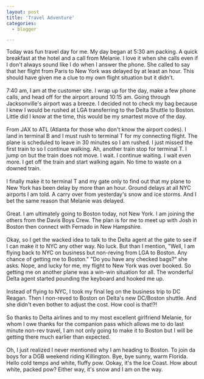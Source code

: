 ```yaml
---
layout: post
title: 'Travel Adventure'
categories:
  - blogger

---
```


Today was fun travel day for me.  My day began at 5:30 am packing.  A quick breakfast at the hotel and a call from Melanie.  I love it when she calls even if I don't always sound like I do when I answer the phone.  She called to say that her flight from Paris to New York was delayed by at least an hour.  This should have given me a clue to my own flight situation but it didn't.
<br />
<br />7:40 am, I am at the customer site.  I wrap up for the day, make a few phone calls, and head off for the airport around 10:15 am.  Going through Jacksonville's airport was a breeze.  I decided not to check my bag because I knew I would be rushed at LGA transferring to the Delta Shuttle to Boston.  Little did I know at the time, this would be my smartest move of the day.
<br />
<br />From JAX to ATL (Atlanta for those who don't know the airport codes).  I land in terminal B and I must rush to terminal T for my connecting flight.  The plane is scheduled to leave in 30 minutes so I am rushed.  I just missed the first train to so I continue walking.  Ah, another train stop for terminal T.  I jump on but the train does not move.  I wait.  I continue waiting.  I wait even more.  I get off the train and start walking again.  No time to waste on a downed train.
<br />
<br />I finally make it to terminal T and my gate only to find out that my plane to New York has been delay by more than an hour.  Ground delays at all NYC airports I am told.  A carry over from yesterday's snow and ice storms.  And I bet the same reason that Melanie was delayed.
<br />
<br />Great.  I am ultimately going to Boston today, not New York.  I am joining the others from the Davis Boys Crew.  The plan is for me to meet up with Josh in Boston then connect with Fernado in New Hampshire.
<br />
<br />Okay, so I get the wacked idea to talk to the Delta agent at the gate to see if I can make it to NYC any other way.  No luck.  But than I mention, "Well, I am flying back to NYC on business but non-reving from LGA to Boston.  Any chance of getting me to Boston."  "Do you have any checked bags?" she asks.  Nope, and lucky for me, my flight to New York was over booked.  So getting me on another plane was a win-win situation for all.  The wonderful Delta agent started pounding the keyboard and hooked me up.
<br />
<br />Instead of flying to NYC, I took my final leg on the business trip to DC Reagan.  Then I non-reved to Boston on Delta's new DC/Boston shuttle.  And she didn't even bother to adjust the cost.  How cool is that!?!
<br />
<br />So thanks to Delta airlines and to my most excellent girlfriend Melanie, for whom I owe thanks for the companion pass which allows me to do last minute non-rev travel, I am not only going to make it to Boston but I will be getting there much earlier than expected.
<br />
<br />Oh, I just realized I never mentioned why I am heading to Boston.  To join da boys for a DGB weekend riding Killington.  Bye, bye sunny, warm Florida.  Hello cold temps and white, fluffy pow.  Ookay, it's the Ice Coast.  How about white, packed pow?  Either way, it's snow and I am on the way.
